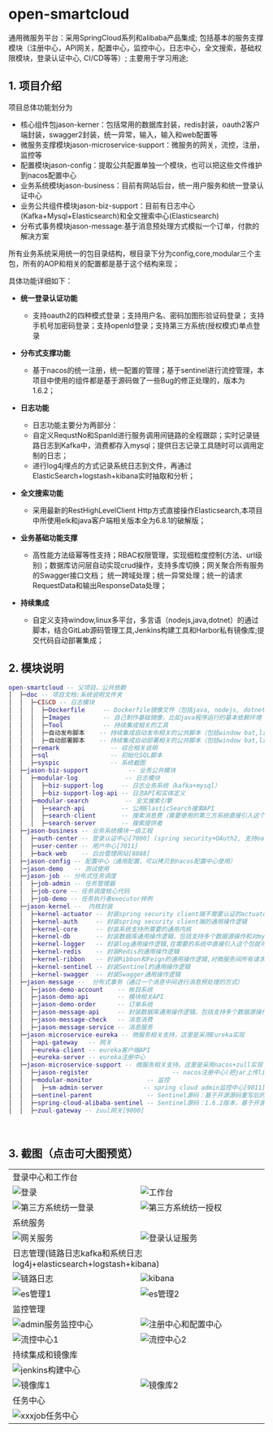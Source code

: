 # open-smartcloud
通用微服务平台：采用SpringCloud系列和alibaba产品集成;
                包括基本的服务支撑模块（注册中心，API网关，配置中心，监控中心，日志中心，全文搜索，基础权限模块，登录认证中心, CI/CD等等）;
                主要用于学习用途;


## 1. 项目介绍
项目总体功能划分为
  - 核心组件包jason-kerner：包括常用的数据库封装，redis封装，oauth2客户端封装，swagger2封装，统一异常，输入，输入和web配置等
  - 微服务支撑模块jason-microservice-support：微服务的网关，流控，注册，监控等
  - 配置模块jason-config：提取公共配置单独一个模块，也可以把这些文件维护到nacos配置中心
  - 业务系统模块jason-business：目前有网站后台，统一用户服务和统一登录认证中心
  - 业务公共组件模块jason-biz-support：目前有日志中心(Kafka+Mysql+Elasticsearch)和全文搜索中心(Elasticsearch)
  - 分布式事务模块jason-message:基于消息预处理方式模拟一个订单，付款的解决方案
  
  所有业务系统采用统一的包目录结构，根目录下分为config,core,modular三个主包，所有的AOP和相关的配置都是基于这个结构来现；

具体功能详细如下：
* **统一登录认证功能**
  - 支持oauth2的四种模式登录；支持用户名、密码加图形验证码登录； 支持手机号加密码登录；支持openId登录；支持第三方系统(授权模式)单点登录

* **分布式支撑功能**
  - 基于nacos的统一注册，统一配置的管理；基于sentinel进行流控管理，本项目中使用的组件都是基于源码做了一些Bug的修正处理的，版本为1.6.2；

* **日志功能**
  - 日志功能主要分为两部分：
  - 自定义RequstNo和SpanId进行服务调用间链路的全程跟踪；实时记录链路日志到Kafka中，消费都存入mysql；提供日志记录工具随时可以调用定制的日志；
  - 进行log4j埋点的方式记录系统日志到文件，再通过ElasticSearch+logstash+kibana实时抽取和分析；

* **全文搜索功能**
  - 采用最新的RestHighLevelClient Http方式直接操作Elasticsearch,本项目中所使用elk和java客户端相关版本全为6.8.1的破解版；
  
* **业务基础功能支撑**
  - 高性能方法级幂等性支持；RBAC权限管理，实现细粒度控制(方法、url级别)；数据库访问层自动实现crud操作，支持多库切换；网关聚合所有服务的Swagger接口文档；
   统一跨域处理；统一异常处理；统一的请求RequestData和输出ResponseData处理；

* **持续集成**
  -  自定义支持window,linux多平台，多言语（nodejs,java,dotnet）的通过脚本，结合GitLab源码管理工具,Jenkins构建工具和Harbor私有镜像库;提交代码自动部署集成；
&nbsp;

## 2. 模块说明

```lua
open-smartcloud -- 父项目，公共依赖
│  ├─doc -- 项目文档:系统说明文件夹
│  │  ├─CI&CD -- 日志模块
│  │  │  ├─Dockerfile     -- Dockerfile镜像文件（包括java, nodejs, dotnet core）
│  │  │  ├─Images         -- 自己制作基础镜像，比如java程序运行的基本依赖环境
│  │  │  ├─Tool           -- 持续集成相关的工具
│  │  │  ├─自动发布脚本    -- 持续集成自动发布相关的公共脚本（包括window bat,linux shell）
│  │  │  ├─自动部署脚本    -- 持续集成自动部署相关的公共脚本（包括window bat,linux shell）
│  │  ├─remark              -- 综合相关说明
│  │  ├─sql                 -- 初始化SQL脚本
│  │  ├─syspic              -- 系统截图
│  ├─jason-biz-support           -- 业务公共模块
│  │  ├─modular-log             -- 日志模块
│  │  │  ├─biz-support-log     -- 日志业务系统（kafka+mysql）
│  │  │  ├─biz-support-log-api -- 日志API和实体定义
│  │  ├─modular-search          -- 全文搜索引擎
│  │  │  ├─search-api          -- 公用ElasticSearch搜索API
│  │  │  ├─search-client       -- 搜索消息费（需要使用的第三方系统直接引入这个模块）
│  │  │  ├─search-server       -- 搜索提供者
│  ├─jason-business -- 业务系统模块一级工程
│  │  ├─auth-center -- 登录认证中心[7000] (spring security+OAuth2, 支持oauth2的四种认证模式，已重写authorization_code登录页和授权页)
│  │  ├─user-center -- 用户中心[7011]
│  │  ├─back-web    -- 后台管理网站[8888]
│  ├─jason-config -- 配置中心（通用配置，可以拷贝到nacos配置中心使用）
│  │─jason-demo   -- 测试使用
│  ├─jason-job -- 分布式任务调度
│  │  ├─job-admin -- 任务管理器
│  │  ├─job-core -- 任务调度核心代码
│  │  ├─job-demo -- 任务执行者executor样例
│  ├─jason-kernel --  内核封装
│  │  ├─kernel-actuator -- 封装spring security client端不需要认证的actuator
│  │  ├─kernel-auth     -- 封装spring security client端的通用操作逻辑
│  │  ├─kernel-core     -- 封装系统支持所需要的通用内核
│  │  ├─kernel-db       -- 封装数据库通用操作逻辑，包括支持多个数据源操作和对mybatisplus mapper配置yml读取注入
│  │  ├─kernel-logger   -- 封装log通用操作逻辑,在需要的系统中直接引入这个包就可以自动拦截各种日志传播给kafka
│  │  ├─kernel-redis    -- 封装Redis的通用操作逻辑
│  │  ├─kernel-ribbon   -- 封装Ribbon和Feign的通用操作逻辑,对微服务间所有请求header进行传递
│  │  ├─kernel-sentinel -- 封装Sentinel的通用操作逻辑
│  │  ├─kernel-swagger  -- 封装Swagger通用操作逻辑
│  ├─jason-message --  分布式事务（通过一个消息中间进行消息预处理的方式）
│  │  ├─jason-demo-account    -- 帐目系统
│  │  ├─jason-demo-api        -- 模块相关API
│  │  ├─jason-demo-order      -- 订单系统
│  │  ├─jason-message-api     -- 封装数据库通用操作逻辑，包括支持多个数据源操作和对mybatisplus mapper配置yml读取注入
│  │  ├─jason-message-check   -- 消息消费
│  │  ├─jason-message-service -- 消息服务
│  ├─jason-microservice-eureka -- 微服务相关支持，这里是采用Eureka实现
│  │  ├─api-gateway   -- 网关
│  │  ├─eureka-client -- eureka客户端API
│  │  ├─eureka-server -- eureka注册中心
│  ├─jason-microservice-support -- 微服务相关支持，这里是采用nacos+zull实现
│  │  ├─jason-register                       -- nacos注册中心(把jar上传linux中部署)
│  │  ├─modular-monitor               -- 监控
│  │  │  ├─sm-admin-server           -- spring cloud admin监控中心[9011]
│  │  ├─sentinel-parent               -- Sentinel源码：基于开源源码重写后的Sentinel-Dashboard，可以与nacos自动同步拉取和推送配置
│  │  ├─spring-cloud-alibaba-sentinel -- Sentinel源码：1.6.2版本，基于开源源码修复feign继承接口Api的Bug
│  │  ├─zuul-gateway -- zuul网关[9000]

```

&nbsp;

## 3. 截图（点击可大图预览）

<table>
    <tr>
        <td colspan="2">登录中心和工作台</td>
    </tr>
    <tr>
        <td><img src="https://github.com/jiangjie888/open-smartcloud/blob/master/doc/syspic/login.png"/ alt="登录"></td>
        <td><img src="https://github.com/jiangjie888/open-smartcloud/blob/master/doc/syspic/homepage.png"/ alt="工作台"></td>
    </tr>
    <tr>
        <td><img src="https://github.com/jiangjie888/open-smartcloud/blob/master/doc/syspic/oauth2_login.png"/ alt="第三方系统纺一登录"></td>
        <td><img src="https://github.com/jiangjie888/open-smartcloud/blob/master/doc/syspic/oauth2_approve.png"/ alt="第三方系统纺一授权"></td>
    </tr>
    <tr>
        <td colspan="2">系统服务</td>
    </tr>
    <tr>
        <td><img src="https://github.com/jiangjie888/open-smartcloud/blob/master/doc/syspic/api-gateway1.png"/ alt="网关服务"></td>
        <td><img src="https://github.com/jiangjie888/open-smartcloud/blob/master/doc/syspic/auth-server1.png"/ alt="登录认证服务"></td>
    </tr>
    <tr>
        <td colspan="2">日志管理(链路日志kafka和系统日志log4j+elasticsearch+logstash+kibana)</td>
    </tr>
    <tr>
        <td><img src="https://github.com/jiangjie888/open-smartcloud/blob/master/doc/syspic/kafkatool.png"/ alt="链路日志"></td>
        <td><img src="https://github.com/jiangjie888/open-smartcloud/blob/master/doc/syspic/kibana.png"/ alt="kibana"></td>
    </tr>
    <tr>
        <td><img src="https://github.com/jiangjie888/open-smartcloud/blob/master/doc/syspic/es-head1.png"/ alt="es管理1"></td>
        <td><img src="https://github.com/jiangjie888/open-smartcloud/blob/master/doc/syspic/es-head2.png"/ alt="es管理2"></td>
    </tr>
    <tr>
        <td colspan="2">监控管理</td>
    </tr>
    <tr>
        <td><img src="https://github.com/jiangjie888/open-smartcloud/blob/master/doc/syspic/mo-admin1.png"/ alt="admin服务监控中心"></td>
        <td><img src="https://github.com/jiangjie888/open-smartcloud/blob/master/doc/syspic/nacos.png"/ alt="注册中心和配置中心"></td>
    </tr>
    <tr>
        <td><img src="https://github.com/jiangjie888/open-smartcloud/blob/master/doc/syspic/sentinel-dashboard1.png"/ alt="流控中心1"></td>
        <td><img src="https://github.com/jiangjie888/open-smartcloud/blob/master/doc/syspic/sentinel-dashboard2.png"/ alt="流控中心2"></td>
    </tr>
        <tr>
            <td colspan="2">持续集成和镜像库</td>
        </tr>
        <tr>
            <td><img src="https://github.com/jiangjie888/open-smartcloud/blob/master/doc/syspic/jenkins1.png"/ alt="jenkins构建中心"></td>
        </tr>
        <tr>
            <td><img src="https://github.com/jiangjie888/open-smartcloud/blob/master/doc/syspic/harbor1.png"/ alt="镜像库1"></td>
            <td><img src="https://github.com/jiangjie888/open-smartcloud/blob/master/doc/syspic/harbor2.png"/ alt="镜像库2"></td>
        </tr>
    <tr>
        <td colspan="2">任务中心</td>
    </tr>
    <tr>
        <td colspan="2"><img src="https://github.com/jiangjie888/open-smartcloud/blob/master/doc/syspic/job.png"/ alt="xxxjob任务中心"></td>
    </tr>
   
</table>